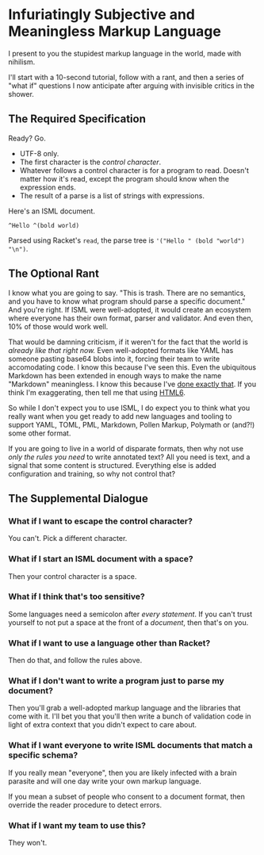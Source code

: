 # Infuriatingly Subjective and Meaningless Markup Language

I present to you the stupidest markup language in the world, made with
nihilism.

I'll start with a 10-second tutorial, follow with a rant, and then a
series of "what if" questions I now anticipate after arguing with
invisible critics in the shower.

## The Required Specification
Ready? Go.

* UTF-8 only.
* The first character is the _control character_.
* Whatever follows a control character is for a program to read.
  Doesn't matter how it's read, except the program should
  know when the expression ends.
* The result of a parse is a list of strings with expressions.

Here's an ISML document.

```
^Hello ^(bold world)
```

Parsed using Racket's `read`, the parse tree is `'("Hello " (bold "world") "\n")`.

## The Optional Rant
I know what you are going to say. "This is trash. There are no
semantics, and you have to know what program should parse a specific
document." And you're right. If ISML were well-adopted, it would
create an ecosystem where everyone has their own format, parser and
validator. And even then, 10% of those would work well.

That would be damning criticism, if it weren't for the fact that the
world is _already like that right now._ Even well-adopted formats like
YAML has someone pasting base64 blobs into it, forcing their team to
write accomodating code. I know this because I've seen this. Even the
ubiquitous Markdown has been extended in enough ways to make the name
"Markdown" meaningless. I know this because I've [done exactly that](https://docs.racket-lang.org/polyglot-guide/Racket_in_Markdown.html). If you think I'm exaggerating, then tell me that
using [HTML6](http://www.html6.network/H%D0%A2ML/).

So while I don't expect you to use ISML, I do expect you to think what
you really want when you get ready to add new languages and tooling to
support YAML, TOML, PML, Markdown, Pollen Markup, Polymath or (and?!) some
other format.

If you are going to live in a world of disparate formats, then why not
use _only the rules you need_ to write annotated text? All you need
is text, and a signal that some content is structured. Everything
else is added configuration and training, so why not control that?

## The Supplemental Dialogue
### What if I want to escape the control character?
You can't. Pick a different character.

### What if I start an ISML document with a space?
Then your control character is a space.

### What if I think that's too sensitive?
Some languages need a semicolon after _every statement_. If you can't trust
yourself to not put a space at the front of a _document_, then that's
on you.

### What if I want to use a language other than Racket?
Then do that, and follow the rules above.

### What if I don't want to write a program just to parse my document?
Then you'll grab a well-adopted markup language and the libraries that
come with it. I'll bet you that you'll then write a bunch of
validation code in light of extra context that you didn't expect to
care about.

### What if I want everyone to write ISML documents that match a specific schema?
If you really mean "everyone", then you are likely infected with a
brain parasite and will one day write your own markup language.

If you mean a subset of people who consent to a document format, then
override the reader procedure to detect errors.

### What if I want my team to use this?
They won't.
